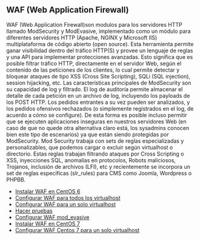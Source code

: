 ## WAF (Web Application Firewall)

WAF (Web Application Firewall)son modulos para los servidores HTTP llamado ModSecurity y ModEvasive, implementado como un módulo para diferentes servidores HTTP (Apache, NGINX y Microsoft IIS) multiplataforma de código abierto (open source). Esta herramienta permite ganar visibilidad dentro del tráfico HTTP(S) y provee un lenguaje de reglas y una API para implementar protecciones avanzadas. Esto significa que es posible filtrar tráfico HTTP, directamente en el servidor Web, según el contenido de las peticiones de los clientes, lo cual permite detectar y bloquear ataques de tipo XSS (Cross Site Scripting), SQLi (SQL injection), session hijacking, etc.
Las características principales de ModSecurity son su capacidad de log y filtrado. El log de auditoría permite almacenar el detalle de cada petición en un archivo de log, incluyendo los payloads de los POST HTTP. Los pedidos entrantes a su vez pueden ser analizados, y los pedidos ofensivos rechazados (o simplemente registrados en el log, de acuerdo a cómo se configure). De esta forma es posible incluso permitir que se ejecuten aplicaciones inseguras en nuestros servidores Web (en caso de que no quede otra alternativa claro está, los sysadmins conocen bien este tipo de escenarios) ya que están siendo protegidas por ModSecurity.
Mod Security trabaja con sets de reglas especializadas y personalizables, que podemos cargar o excluir según virtualhost o directorio. Estas reglas trabajan filtrando ataques por Cross Scripting o XSS, inyecciones SQL, anomalías en protocolos, Robots maliciosos, Trojanos, inclusión de archivos (LFI), etc y recientemente se incorpora un set de reglas especificas (slr_rules) para CMS como Joomla, Wordpress o PHPBB.


* [Instalar WAF en CentOS 6](guia/instalar.rst)
* [Configurar WAF para todos los virtualhost](guia/waffallvirtualhost.rst)
* [Configurar WAF para un solo virtualhost](guia/waffvirtualhost.rst)
* [Hacer pruebas](guia/pruebas.rst)
* [Configurar WAF mod_evasive](guia/mod_evasive.rst)
* [Instalar WAF en CentOS 7](guia/instalar7.rst)
* [Configurar WAF Centos 7 para un solo virtualhost](guia/waffvirtualhost7.rst)



